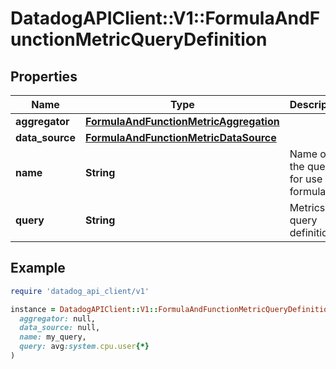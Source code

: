 # DatadogAPIClient::V1::FormulaAndFunctionMetricQueryDefinition

## Properties

| Name | Type | Description | Notes |
| ---- | ---- | ----------- | ----- |
| **aggregator** | [**FormulaAndFunctionMetricAggregation**](FormulaAndFunctionMetricAggregation.md) |  | [optional] |
| **data_source** | [**FormulaAndFunctionMetricDataSource**](FormulaAndFunctionMetricDataSource.md) |  |  |
| **name** | **String** | Name of the query for use in formulas. | [optional] |
| **query** | **String** | Metrics query definition. |  |

## Example

```ruby
require 'datadog_api_client/v1'

instance = DatadogAPIClient::V1::FormulaAndFunctionMetricQueryDefinition.new(
  aggregator: null,
  data_source: null,
  name: my_query,
  query: avg:system.cpu.user{*}
)
```

